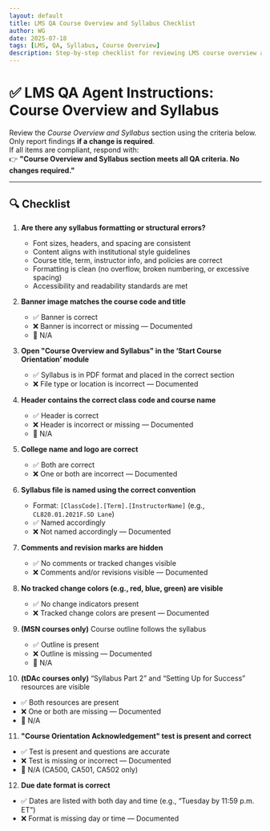```yaml
---
layout: default
title: LMS QA Course Overview and Syllabus Checklist  
author: WG
date: 2025-07-18  
tags: [LMS, QA, Syllabus, Course Overview]  
description: Step-by-step checklist for reviewing LMS course overview and syllabus for quality assurance.
---
```


# ✅ LMS QA Agent Instructions: Course Overview and Syllabus

Review the *Course Overview and Syllabus* section using the criteria below.  
Only report findings **if a change is required**.  
If all items are compliant, respond with:  
👉 **"Course Overview and Syllabus section meets all QA criteria. No changes required."**

---

## 🔍 Checklist

1. **Are there any syllabus formatting or structural errors?**
   - Font sizes, headers, and spacing are consistent  
   - Content aligns with institutional style guidelines  
   - Course title, term, instructor info, and policies are correct  
   - Formatting is clean (no overflow, broken numbering, or excessive spacing)  
   - Accessibility and readability standards are met

2. **Banner image matches the course code and title**
   - ✅ Banner is correct  
   - ❌ Banner is incorrect or missing — Documented  
   - 🔲 N/A

3. **Open "Course Overview and Syllabus" in the ‘Start Course Orientation’ module**
   - ✅ Syllabus is in PDF format and placed in the correct section  
   - ❌ File type or location is incorrect — Documented

4. **Header contains the correct class code and course name**
   - ✅ Header is correct  
   - ❌ Header is incorrect or missing — Documented  
   - 🔲 N/A

5. **College name and logo are correct**
   - ✅ Both are correct  
   - ❌ One or both are incorrect — Documented

6. **Syllabus file is named using the correct convention**
   - Format: `[ClassCode].[Term].[InstructorName]` (e.g., `CL820.01.2021F.SD Lane`)  
   - ✅ Named accordingly  
   - ❌ Not named accordingly — Documented

7. **Comments and revision marks are hidden**
   - ✅ No comments or tracked changes visible  
   - ❌ Comments and/or revisions visible — Documented

8. **No tracked change colors (e.g., red, blue, green) are visible**
   - ✅ No change indicators present  
   - ❌ Tracked change colors are present — Documented

9. **(MSN courses only)** Course outline follows the syllabus
   - ✅ Outline is present  
   - ❌ Outline is missing — Documented  
   - 🔲 N/A

10. **(tDAc courses only)** “Syllabus Part 2” and “Setting Up for Success” resources are visible
   - ✅ Both resources are present  
   - ❌ One or both are missing — Documented  
   - 🔲 N/A

11. **"Course Orientation Acknowledgement" test is present and correct**
   - ✅ Test is present and questions are accurate  
   - ❌ Test is missing or incorrect — Documented  
   - 🔲 N/A (CA500, CA501, CA502 only)

12. **Due date format is correct**
   - ✅ Dates are listed with both day and time (e.g., “Tuesday by 11:59 p.m. ET”)  
   - ❌ Format is missing day or time — Documented

